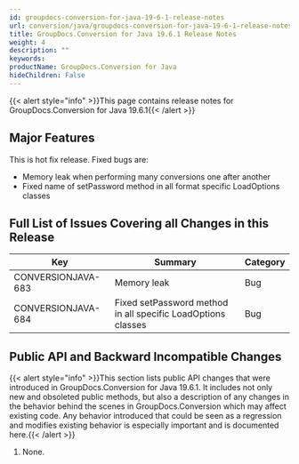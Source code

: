 ```yaml
---
id: groupdocs-conversion-for-java-19-6-1-release-notes
url: conversion/java/groupdocs-conversion-for-java-19-6-1-release-notes
title: GroupDocs.Conversion for Java 19.6.1 Release Notes
weight: 4
description: ""
keywords: 
productName: GroupDocs.Conversion for Java
hideChildren: False
---
```

{{< alert style="info" >}}This page contains release notes for GroupDocs.Conversion for Java 19.6.1{{< /alert >}}

## Major Features 

This is hot fix release. Fixed bugs are: 

*   Memory leak when performing many conversions one after another    
*   Fixed name of setPassword method in all format specific LoadOptions classes
    

## Full List of Issues Covering all Changes in this Release

| Key | Summary | Category |
| --- | --- | --- |
| CONVERSIONJAVA-683 | Memory leak | Bug |
| CONVERSIONJAVA-684 | Fixed setPassword method in all specific LoadOptions classes | Bug |

## Public API and Backward Incompatible Changes

{{< alert style="info" >}}This section lists public API changes that were introduced in GroupDocs.Conversion for Java 19.6.1. It includes not only new and obsoleted public methods, but also a description of any changes in the behavior behind the scenes in GroupDocs.Conversion which may affect existing code. Any behavior introduced that could be seen as a regression and modifies existing behavior is especially important and is documented here.{{< /alert >}}

1.  None.
